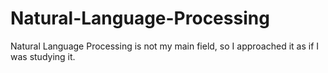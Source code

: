# Natural-Language-Processing

Natural Language Processing is not my main field, so I approached it as if I was studying it.

